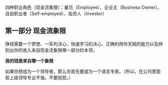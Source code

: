 四种职业角色（现金流象限）：雇员（Employee）、企业主（Business Owner）、自由职业者（Self-employed）、投资人（Investor）

## 第一部分 现金流象限

挣钱需要一个梦想、一系列决心、快速学习的决心、正确利用你天赋的能力以及辨别出你的收入来自现金流象限哪一部分的本领。

**我的钱是来自哪一个象限**

如果你想成为一个领导者，那么你首先要成为一个语言专家。（所以，在公司里面若上级领导专业不强，不要抱怨。）
